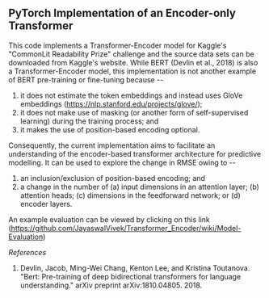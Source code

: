 ## PyTorch Implementation of an Encoder-only Transformer

This code implements a Transformer-Encoder model for Kaggle's "CommonLit Readability Prize" challenge and the source data sets can be downloaded from Kaggle's website. While BERT (Devlin et al., 2018) is also a Transformer-Encoder model, this implementation is not another example of BERT pre-training or fine-tuning because --
1. it does not estimate the token embeddings and instead uses GloVe embeddings (https://nlp.stanford.edu/projects/glove/);
2. it does not make use of masking (or another form of self-supervised learning) during the training process; and
3. it makes the use of position-based encoding optional.

Consequently, the current implementation aims to facilitate an understanding of the encoder-based transformer architecture for predictive modelling. It can be used to explore the change in RMSE owing to -- 
1. an inclusion/exclusion of position-based encoding; and
2. a change in the number of (a) input dimensions in an attention layer; (b) attention heads; (c) dimensions in the feedforward network; or (d) encoder layers. 

An example evaluation can be viewed by clicking on this link (https://github.com/JayaswalVivek/Transformer_Encoder/wiki/Model-Evaluation)

*References*
1. Devlin, Jacob, Ming-Wei Chang, Kenton Lee, and Kristina Toutanova. "Bert: Pre-training of deep bidirectional transformers for language understanding." arXiv preprint arXiv:1810.04805. 2018.
